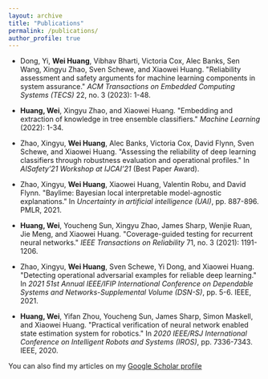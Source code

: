 ```yaml
---
layout: archive
title: "Publications"
permalink: /publications/
author_profile: true
---
```

- Dong, Yi, **Wei Huang**, Vibhav Bharti, Victoria Cox, Alec Banks, Sen Wang, Xingyu Zhao, Sven Schewe, and Xiaowei Huang. "Reliability assessment and safety arguments for machine learning components in system assurance." *ACM Transactions on Embedded Computing Systems (TECS)* 22, no. 3 (2023): 1-48.

- **Huang, Wei**, Xingyu Zhao, and Xiaowei Huang. "Embedding and extraction of knowledge in tree ensemble classifiers." *Machine Learning* (2022): 1-34.

- Zhao, Xingyu, **Wei Huang**, Alec Banks, Victoria Cox, David Flynn, Sven Schewe, and Xiaowei Huang. "Assessing the reliability of deep learning classifiers through robustness evaluation and operational profiles." In *AISafety’21 Workshop at IJCAI’21* (Best Paper Award).

- Zhao, Xingyu, **Wei Huang**, Xiaowei Huang, Valentin Robu, and David Flynn. "Baylime: Bayesian local interpretable model-agnostic explanations." In *Uncertainty in artificial intelligence (UAI)*, pp. 887-896. PMLR, 2021.

- **Huang, Wei**, Youcheng Sun, Xingyu Zhao, James Sharp, Wenjie Ruan, Jie Meng, and Xiaowei Huang. "Coverage-guided testing for recurrent neural networks." *IEEE Transactions on Reliability* 71, no. 3 (2021): 1191-1206.

- Zhao, Xingyu, **Wei Huang**, Sven Schewe, Yi Dong, and Xiaowei Huang. "Detecting operational adversarial examples for reliable deep learning." In *2021 51st Annual IEEE/IFIP International Conference on Dependable Systems and Networks-Supplemental Volume (DSN-S)*, pp. 5-6. IEEE, 2021.

- **Huang, Wei**, Yifan Zhou, Youcheng Sun, James Sharp, Simon Maskell, and Xiaowei Huang. "Practical verification of neural network enabled state estimation system for robotics." In *2020 IEEE/RSJ International Conference on Intelligent Robots and Systems (IROS)*, pp. 7336-7343. IEEE, 2020.

You can also find my articles on my [Google Scholar profile](https://scholar.google.com/citations?user=qwqKoMAAAAAJ&hl=en)
